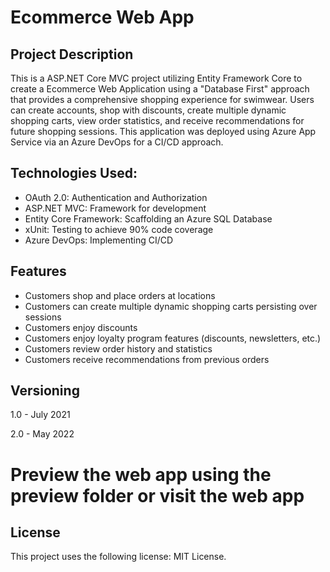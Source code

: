 # Ecommerce Web App

## Project Description
This is a ASP.NET Core MVC project utilizing Entity Framework Core to create a Ecommerce Web Application using a "Database First" approach that provides a comprehensive shopping experience for swimwear. Users can create accounts, shop with discounts, create multiple dynamic shopping carts, view order statistics, and receive recommendations for future shopping sessions. This application was deployed using Azure App Service via an Azure DevOps for a CI/CD approach.

## Technologies Used:
* OAuth 2.0: Authentication and Authorization
* ASP.NET MVC: Framework for development
* Entity Core Framework: Scaffolding an Azure SQL Database
* xUnit: Testing to achieve 90% code coverage
* Azure DevOps: Implementing CI/CD

## Features
* Customers shop and place orders at locations
* Customers can create multiple dynamic shopping carts persisting over sessions
* Customers enjoy discounts
* Customers enjoy loyalty program features (discounts, newsletters, etc.)
* Customers review order history and statistics
* Customers receive recommendations from previous orders

## Versioning
1.0 - July 2021

2.0 - May 2022

# Preview the web app using the preview folder or visit the web app 

## License
This project uses the following license: MIT License.
